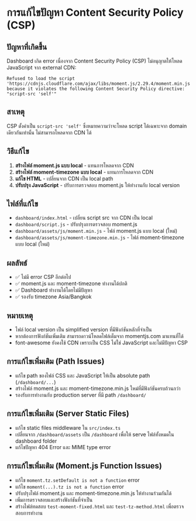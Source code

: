 # การแก้ไขปัญหา Content Security Policy (CSP)

## ปัญหาที่เกิดขึ้น
Dashboard เกิด error เนื่องจาก Content Security Policy (CSP) ไม่อนุญาตให้โหลด JavaScript จาก external CDN:

```
Refused to load the script 'https://cdnjs.cloudflare.com/ajax/libs/moment.js/2.29.4/moment.min.js' 
because it violates the following Content Security Policy directive: "script-src 'self'"
```

## สาเหตุ
CSP ตั้งค่าเป็น `script-src 'self'` ซึ่งหมายความว่าจะโหลด script ได้เฉพาะจาก domain เดียวกันเท่านั้น ไม่สามารถโหลดจาก CDN ได้

## วิธีแก้ไข
1. **สร้างไฟล์ moment.js แบบ local** - แทนการโหลดจาก CDN
2. **สร้างไฟล์ moment-timezone แบบ local** - แทนการโหลดจาก CDN  
3. **แก้ไข HTML** - เปลี่ยนจาก CDN เป็น local path
4. **ปรับปรุง JavaScript** - ปรับการตรวจสอบ moment.js ให้ทำงานกับ local version

## ไฟล์ที่แก้ไข
- `dashboard/index.html` - เปลี่ยน script src จาก CDN เป็น local
- `dashboard/script.js` - ปรับปรุงการตรวจสอบ moment.js
- `dashboard/assets/js/moment.min.js` - ไฟล์ moment.js แบบ local (ใหม่)
- `dashboard/assets/js/moment-timezone.min.js` - ไฟล์ moment-timezone แบบ local (ใหม่)

## ผลลัพธ์
- ✅ ไม่มี error CSP อีกต่อไป
- ✅ moment.js และ moment-timezone ทำงานได้ปกติ
- ✅ Dashboard ทำงานได้โดยไม่มีปัญหา
- ✅ รองรับ timezone Asia/Bangkok

## หมายเหตุ
- ไฟล์ local version เป็น simplified version ที่มีฟังก์ชันหลักที่จำเป็น
- หากต้องการฟังก์ชันเพิ่มเติม สามารถดาวน์โหลดไฟล์เต็มจาก momentjs.com มาแทนที่ได้
- font-awesome ยังคงใช้ CDN เพราะเป็น CSS ไม่ใช่ JavaScript และไม่มีปัญหา CSP

## การแก้ไขเพิ่มเติม (Path Issues)
- แก้ไข path ของไฟล์ CSS และ JavaScript ให้เป็น absolute path (`/dashboard/...`)
- สร้างไฟล์ moment.js และ moment-timezone.min.js ใหม่ที่มีฟังก์ชันครบถ้วนกว่า
- รองรับการทำงานกับ production server ที่มี path `/dashboard/`

## การแก้ไขเพิ่มเติม (Server Static Files)
- แก้ไข static files middleware ใน `src/index.ts`
- เปลี่ยนจาก `/dashboard/assets` เป็น `/dashboard` เพื่อให้ serve ไฟล์ทั้งหมดใน dashboard folder
- แก้ไขปัญหา 404 Error และ MIME type error

## การแก้ไขเพิ่มเติม (Moment.js Function Issues)
- แก้ไข `moment.tz.setDefault is not a function` error
- แก้ไข `moment(...).tz is not a function` error
- ปรับปรุงไฟล์ moment.js และ moment-timezone.min.js ให้ทำงานร่วมกันได้
- เพิ่มการตรวจสอบและสร้างฟังก์ชันที่จำเป็น
- สร้างไฟล์ทดสอบ `test-moment-fixed.html` และ `test-tz-method.html` เพื่อตรวจสอบการทำงาน
